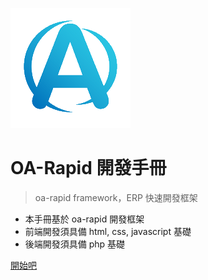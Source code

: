 ![logo](/images/oa-logo.png)

# OA-Rapid 開發手冊

> oa-rapid framework，ERP 快速開發框架

* 本手冊基於 oa-rapid 開發框架
* 前端開發須具備 html, css, javascript 基礎
* 後端開發須具備 php 基礎

[開始吧](README.md)
